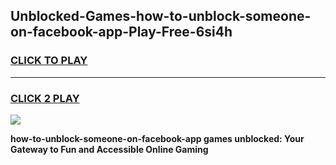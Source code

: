 
## Unblocked-Games-how-to-unblock-someone-on-facebook-app-Play-Free-6si4h
<h3>
<a href="https://premium76.site?title=how-to-unblock-someone-on-facebook-app&ref=21A">CLICK TO PLAY</a></h3>
<hr>

<h3>
<a href="https://premium76.site?title=how-to-unblock-someone-on-facebook-app&ref=21A">CLICK 2 PLAY</a>
  
</h3>

<a href="https://premium76.site?title=how-to-unblock-someone-on-facebook-app&ref=21A"><img src="https://clearcache.store/games.png"></a>


**how-to-unblock-someone-on-facebook-app games unblocked: Your Gateway to Fun and Accessible Online Gaming**
